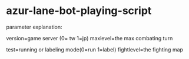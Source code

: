 # azur-lane-bot-playing-script

parameter explanation:

version=game server (0= tw 1=jp)
maxlevel=the max combating turn

test=running or labeling mode(0=run 1=label)
fightlevel=the fighting map 


